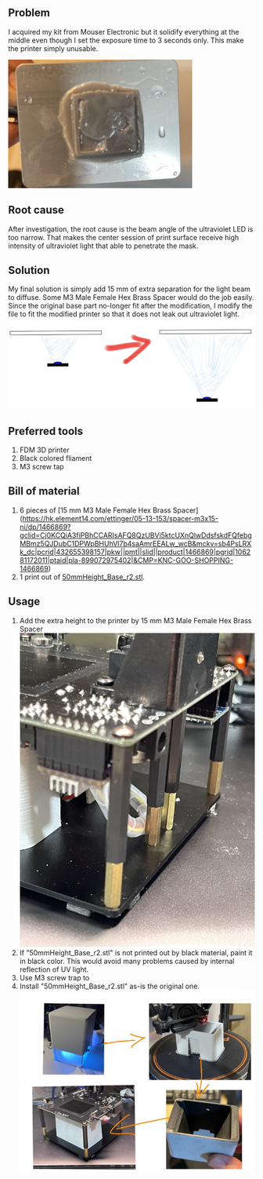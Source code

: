 ## Problem

I acquired my kit from Mouser Electronic but it solidify everything at the middle even though I set the exposure time to 3 seconds only. This make the printer simply unusable.

![ObservedProblem](./images/001_ObservedProblem.PNG)

## Root cause

After investigation, the root cause is the beam angle of the ultraviolet LED is too narrow. That makes the center session of print surface receive high intensity of ultraviolet light that able to penetrate the mask.

## Solution

My final solution is simply add 15 mm of extra separation for the light beam to diffuse. Some M3 Male Female Hex Brass Spacer would do the job easily.
Since the original base part no-longer fit after the modification, I modify the file to fit the modified printer so that it does not leak out ultraviolet light.
![ProblemNSol](./images/002_ProblemNSol.jpg)

## Preferred tools

1. FDM 3D printer
2. Black colored fliament
3. M3 screw tap

## Bill of material

1. 6 pieces of [15 mm M3 Male Female Hex Brass Spacer] (<https://hk.element14.com/ettinger/05-13-153/spacer-m3x15-ni/dp/1466869?gclid=Cj0KCQiA3fiPBhCCARIsAFQ8QzUBVi5ktcUXnQlwDdsfskdFQfebgMBmz5QJDubC1DPWpBHUhVl7b4saAmrEEALw_wcB&mckv=sb4PsLRXk_dc|pcrid|432655398157|pkw||pmt||slid||product|1466869|pgrid|106281172011|ptaid|pla-899072975402|&CMP=KNC-GOO-SHOPPING-1466869>)
2. 1 print out of [50mmHeight_Base_r2.stl](./STL/50mmHeight_Base_r2.stl).

## Usage

1. Add the extra height to the printer by 15 mm M3 Male Female Hex Brass Spacer
   ![ExtraHeight](./images/003_ExtenderInstall.JPG)
2. If "50mmHeight_Base_r2.stl" is not printed out by black material, paint it in black color. This would avoid many problems caused by internal reflection of UV light.
3. Use M3 screw trap to
4. Install "50mmHeight_Base_r2.stl" as-is the original one.
   ![Finalize](./images/004_InstallBase.PNG)
